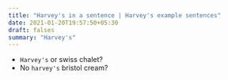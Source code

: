 ```yaml
---
title: "Harvey's in a sentence | Harvey's example sentences"
date: 2021-01-20T19:57:50+05:30
draft: falses
summary: "Harvey's"
---
```

- `Harvey's` or swiss chalet?
- No `harvey's` bristol cream?
                 
